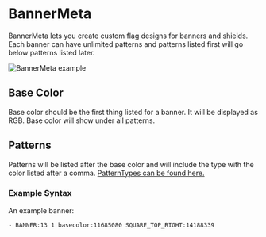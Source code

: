 # BannerMeta
BannerMeta lets you create custom flag designs for banners and shields. Each banner can have unlimited patterns and patterns listed first will go below patterns listed later.

![BannerMeta example](https://user-images.githubusercontent.com/1917406/63939958-5f891000-ca60-11e9-8025-32808f018757.png)

## Base Color
Base color should be the first thing listed for a banner. It will be displayed as RGB. Base color will show under all patterns.


## Patterns
Patterns will be listed after the base color and will include the type with the color listed after a comma.
[PatternTypes can be found here.](https://hub.spigotmc.org/javadocs/spigot/org/bukkit/block/banner/PatternType.html)


### Example Syntax
An example banner:

`- BANNER:13 1 basecolor:11685080 SQUARE_TOP_RIGHT:14188339`
